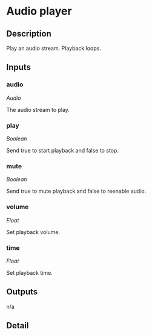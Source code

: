 # Audio player

## Description
Play an audio stream. Playback loops.

## Inputs
### audio

*Audio*

The audio stream to play.

### play

*Boolean*

Send true to start playback and false to stop.

### mute

*Boolean*

Send true to mute playback and false to reenable audio.

### volume

*Float*

Set playback volume.

### time

*Float*

Set playback time.

## Outputs
n/a

## Detail

